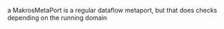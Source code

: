 a MakrosMetaPort is a regular dataflow metaport, but that does checks depending on the running domain 